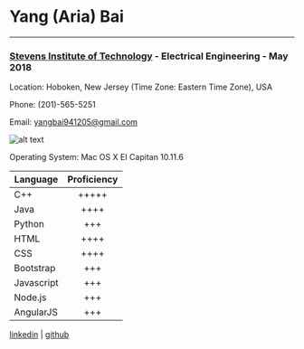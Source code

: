 # Yang (Aria) Bai
***
### [Stevens Institute of Technology](https://www.stevens.edu/) - Electrical Engineering - May 2018 

Location: Hoboken, New Jersey (Time Zone: Eastern Time Zone), USA

Phone: (201)-565-5251

Email: yangbai941205@gmail.com

![alt text](https://ibb.co/fXpDMm "my picture")

Operating System: Mac OS X EI Capitan 10.11.6

|Language   |Proficiency|
|-----------|:---------:|
|C++        |+++++      |
|Java       |++++       |
|Python     |+++        |
|HTML       |++++       |
|CSS        |++++       |
|Bootstrap  |+++        |
|Javascript |+++        |
|Node.js    |+++        |
|AngularJS  |+++        |

[linkedin](https://www.linkedin.com/in/yang-bai-26aa15126/) | [github](https://github.com/ybai8)
